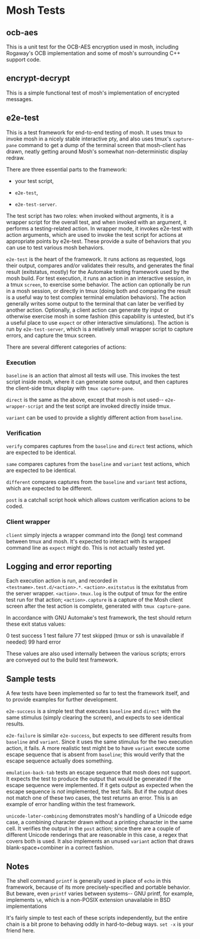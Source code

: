 # Mosh Tests

## ocb-aes

This is a unit test for the OCB-AES encryption used in mosh, including
Rogaway's OCB implementation and some of mosh's surrounding C++
support code.

## encrypt-decrypt

This is a simple functional test of mosh's implementation of encrypted messages.

## e2e-test

This is a test framework for end-to-end testing of mosh.  It uses tmux
to invoke mosh in a nicely stable interactive pty, and also uses
tmux's `capture-pane` command to get a dump of the terminal screen
that mosh-client has drawn, neatly getting around Mosh's somewhat
non-deterministic display redraw.

There are three essential parts to the framework:

* your test script,

* `e2e-test`,

* `e2e-test-server`.

The test script has two roles: when invoked without argments, it is a
wrapper script for the overall test, and when invoked with an
argument, it performs a testing-related action.  In wrapper mode, it
invokes e2e-test with action arguments, which are used to invoke the
test script for actions at appropriate points by e2e-test.  These
provide a suite of behaviors that you can use to test various mosh
behaviors.

`e2e-test` is the heart of the framework.  It runs actions as
requested, logs their output, compares and/or validates their results,
and generates the final result (exitstatus, mostly) for the Automake
testing framework used by the mosh build.  For test execution, it runs
an action in an interactive session, in a tmux `screen`, to exercise
some behavior.  The action can optionally be run in a mosh session, or
directly in tmux (doing both and comparing the result is a useful way
to test complex terminal emulation behaviors).  The action generally
writes some output to the terminal that can later be verified by
another action.  Optionally, a client action can generate tty input or
otherwise exercise mosh in some fashion (this capability is untested,
but it's a useful place to use `expect` or other interactive
simulations).  The action is run by `e2e-test-server`, which is a
relatively small wrapper script to capture errors, and capture the
tmux screen.

There are several different categories of actions:

### Execution

`baseline` is an action that almost all tests will use.  This invokes
the test script inside mosh, where it can generate some output, and
then captures the client-side tmux display with `tmux capture-pane`.

`direct` is the same as the above, except that mosh is not used--
`e2e-wrapper-script` and the test script are invoked directly inside
tmux.

`variant` can be used to provide a slightly different action from
`baseline`.

### Verification

`verify` compares captures from the `baseline` and `direct` test
actions, which are expected to be identical.

`same` compares captures from the `baseline` and `variant` test
actions, which are expected to be identical.

`different` compares captures from the `baseline` and `variant` test
actions, which are expected to be different.

`post` is a catchall script hook which allows custom verification
acions to be coded.

### Client wrapper

`client` simply injects a wrapper command into the (long) test command
between tmux and mosh.  It's expected to interact with its wrapped
command line as `expect` might do.  This is not actually tested yet.


## Logging and error reporting

Each execution action is run, and recorded in
`<testname>.test.d/<action>.*`. `<action>.exitstatus` is the
exitstatus from the server wrapper.  `<action>.tmux.log` is the output
of tmux for the entire test run for that action; `<action>.capture` is
a capture of the Mosh client screen after the test action is complete,
generated with `tmux capture-pane`.

In accordance with GNU Automake's test framework, the test should
return these exit status values:

0 test success
1 test failure
77 test skipped (tmux or ssh is unavailable if needed)
99 hard error

These values are also used internally between the various scripts;
errors are conveyed out to the build test framework.


## Sample tests

A few tests have been implemented so far to test the framework itself,
and to provide examples for further development.

`e2e-success` is a simple test that executes `baseline` and `direct`
with the same stimulus (simply clearing the screen), and expects to
see identical results.

`e2e-failure` is similar `e2e-success`, but expects to see different
results from `baseline` and `variant`.  Since it uses the same
stimulus for the two execution action, it fails.  A more realistic
test might be to have `variant` execute some escape sequence that is
absent from `baseline`; this would verify that the escape sequence
actually does something.

`emulation-back-tab` tests an escape sequence that mosh does not
support.  It expects the test to produce the output that would be
generated if the escape sequence were implemented.  If it gets output
as expected when the escape sequence is *not* implemented, the test
fails.  But if the output does not match one of these two cases, the
test returns an error.  This is an example of error handling within
the test framework.

`unicode-later-combining` demonstrates mosh's handling of a Unicode
edge case, a combining character drawn without a printing character in
the same cell.  It verifies the output in the `post` action; since
there are a couple of different Unicode renderings that are reasonable
in this case, a regex that covers both is used.  It also implements an
unused `variant` action that draws blank-space+combiner in a correct
fashion.

## Notes

The shell command `printf` is generally used in place of
`echo` in this framework, because of its more precisely-specified and
portable behavior.  But beware, even `printf` varies between systems--
GNU printf, for example, implements `\e`, which is a non-POSIX
extension unavailable in BSD implementations

It's fairly simple to test each of these scripts independently, but
the entire chain is a bit prone to behaving oddly in hard-to-debug
ways.  `set -x` is your friend here.
